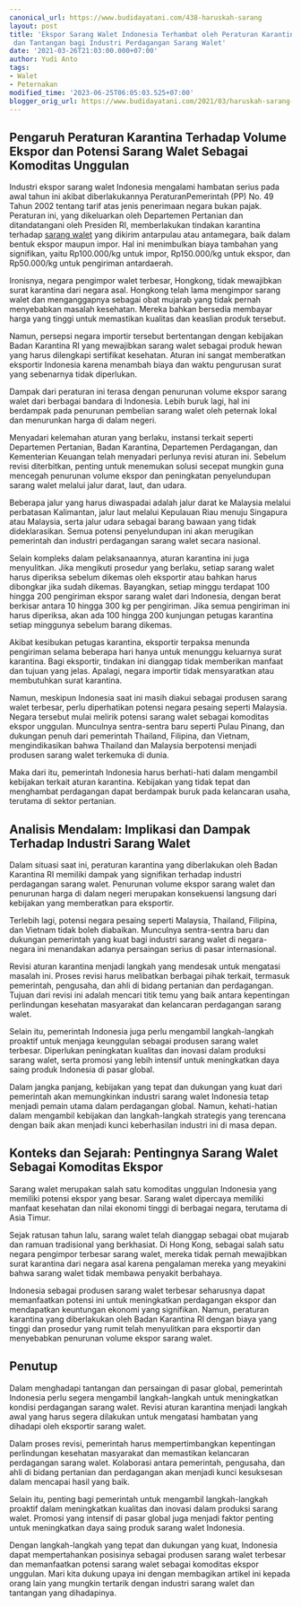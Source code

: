 ```yaml
---
canonical_url: https://www.budidayatani.com/438-haruskah-sarang
layout: post
title: 'Ekspor Sarang Walet Indonesia Terhambat oleh Peraturan Karantina: Potensi
 dan Tantangan bagi Industri Perdagangan Sarang Walet'
date: '2021-03-26T21:03:00.000+07:00'
author: Yudi Anto
tags:
- Walet
- Peternakan
modified_time: '2023-06-25T06:05:03.525+07:00'
blogger_orig_url: https://www.budidayatani.com/2021/03/haruskah-sarang-walet-dikarantina.html
---
```


## Pengaruh Peraturan Karantina Terhadap Volume Ekspor dan Potensi Sarang Walet Sebagai Komoditas Unggulan

Industri ekspor sarang walet Indonesia mengalami hambatan serius pada awal tahun ini akibat diberlakukannya PeraturanPemerintah (PP) No. 49 Tahun 2002 tentang tarif atas jenis penerimaan negara bukan pajak. Peraturan ini, yang dikeluarkan oleh Departemen Pertanian dan ditandatangani oleh Presiden RI, memberlakukan tindakan karantina terhadap [sarang walet](https://www.budidayatani.com/search/label/Walet) yang dikirim antarpulau atau antamegara, baik dalam bentuk ekspor maupun impor. Hal ini menimbulkan biaya tambahan yang signifikan, yaitu Rp100.000/kg untuk impor, Rp150.000/kg untuk ekspor, dan Rp50.000/kg untuk pengiriman antardaerah.

Ironisnya, negara pengimpor walet terbesar, Hongkong, tidak mewajibkan surat karantina dari negara asal. Hongkong telah lama mengimpor sarang walet dan menganggapnya sebagai obat mujarab yang tidak pernah menyebabkan masalah kesehatan. Mereka bahkan bersedia membayar harga yang tinggi untuk memastikan kualitas dan keaslian produk tersebut.

Namun, persepsi negara importir tersebut bertentangan dengan kebijakan Badan Karantina RI yang mewajibkan sarang walet sebagai produk hewan yang harus dilengkapi sertifikat kesehatan. Aturan ini sangat memberatkan eksportir Indonesia karena menambah biaya dan waktu pengurusan surat yang sebenarnya tidak diperlukan.

Dampak dari peraturan ini terasa dengan penurunan volume ekspor sarang walet dari berbagai bandara di Indonesia. Lebih buruk lagi, hal ini berdampak pada penurunan pembelian sarang walet oleh peternak lokal dan menurunkan harga di dalam negeri.

Menyadari kelemahan aturan yang berlaku, instansi terkait seperti Departemen Pertanian, Badan Karantina, Departemen Perdagangan, dan Kementerian Keuangan telah menyadari perlunya revisi aturan ini. Sebelum revisi diterbitkan, penting untuk menemukan solusi secepat mungkin guna mencegah penurunan volume ekspor dan peningkatan penyelundupan sarang walet melalui jalur darat, laut, dan udara.

Beberapa jalur yang harus diwaspadai adalah jalur darat ke Malaysia melalui perbatasan Kalimantan, jalur laut melalui Kepulauan Riau menuju Singapura atau Malaysia, serta jalur udara sebagai barang bawaan yang tidak dideklarasikan. Semua potensi penyelundupan ini akan merugikan pemerintah dan industri perdagangan sarang walet secara nasional.

Selain kompleks dalam pelaksanaannya, aturan karantina ini juga menyulitkan. Jika mengikuti prosedur yang berlaku, setiap sarang walet harus diperiksa sebelum dikemas oleh eksportir atau bahkan harus dibongkar jika sudah dikemas. Bayangkan, setiap minggu terdapat 100 hingga 200 pengiriman ekspor sarang walet dari Indonesia, dengan berat berkisar antara 10 hingga 300 kg per pengiriman. Jika semua pengiriman ini harus diperiksa, akan ada 100 hingga 200 kunjungan petugas karantina setiap minggunya sebelum barang dikemas.

Akibat kesibukan petugas karantina, eksportir terpaksa menunda pengiriman selama beberapa hari hanya untuk menunggu keluarnya surat karantina. Bagi eksportir, tindakan ini dianggap tidak memberikan manfaat dan tujuan yang jelas. Apalagi, negara importir tidak mensyaratkan atau membutuhkan surat karantina.

Namun, meskipun Indonesia saat ini masih diakui sebagai produsen sarang walet terbesar, perlu diperhatikan potensi negara pesaing seperti Malaysia. Negara tersebut mulai melirik potensi sarang walet sebagai komoditas ekspor unggulan. Munculnya sentra-sentra baru seperti Pulau Pinang, dan dukungan penuh dari pemerintah Thailand, Filipina, dan Vietnam, mengindikasikan bahwa Thailand dan Malaysia berpotensi menjadi produsen sarang walet terkemuka di dunia.

Maka dari itu, pemerintah Indonesia harus berhati-hati dalam mengambil kebijakan terkait aturan karantina. Kebijakan yang tidak tepat dan menghambat perdagangan dapat berdampak buruk pada kelancaran usaha, terutama di sektor pertanian.

## Analisis Mendalam: Implikasi dan Dampak Terhadap Industri Sarang Walet

Dalam situasi saat ini, peraturan karantina yang diberlakukan oleh Badan Karantina RI memiliki dampak yang signifikan terhadap industri perdagangan sarang walet. Penurunan volume ekspor sarang walet dan penurunan harga di dalam negeri merupakan konsekuensi langsung dari kebijakan yang memberatkan para eksportir.

Terlebih lagi, potensi negara pesaing seperti Malaysia, Thailand, Filipina, dan Vietnam tidak boleh diabaikan. Munculnya sentra-sentra baru dan dukungan pemerintah yang kuat bagi industri sarang walet di negara-negara ini menandakan adanya persaingan serius di pasar internasional.

Revisi aturan karantina menjadi langkah yang mendesak untuk mengatasi masalah ini. Proses revisi harus melibatkan berbagai pihak terkait, termasuk pemerintah, pengusaha, dan ahli di bidang pertanian dan perdagangan. Tujuan dari revisi ini adalah mencari titik temu yang baik antara kepentingan perlindungan kesehatan masyarakat dan kelancaran perdagangan sarang walet.

Selain itu, pemerintah Indonesia juga perlu mengambil langkah-langkah proaktif untuk menjaga keunggulan sebagai produsen sarang walet terbesar. Diperlukan peningkatan kualitas dan inovasi dalam produksi sarang walet, serta promosi yang lebih intensif untuk meningkatkan daya saing produk Indonesia di pasar global.

Dalam jangka panjang, kebijakan yang tepat dan dukungan yang kuat dari pemerintah akan memungkinkan industri sarang walet Indonesia tetap menjadi pemain utama dalam perdagangan global. Namun, kehati-hatian dalam mengambil kebijakan dan langkah-langkah strategis yang terencana dengan baik akan menjadi kunci keberhasilan industri ini di masa depan.

## Konteks dan Sejarah: Pentingnya Sarang Walet Sebagai Komoditas Ekspor

Sarang walet merupakan salah satu komoditas unggulan Indonesia yang memiliki potensi ekspor yang besar. Sarang walet dipercaya memiliki manfaat kesehatan dan nilai ekonomi tinggi di berbagai negara, terutama di Asia Timur.

Sejak ratusan tahun lalu, sarang walet telah dianggap sebagai obat mujarab dan ramuan tradisional yang berkhasiat. Di Hong Kong, sebagai salah satu negara pengimpor terbesar sarang walet, mereka tidak pernah mewajibkan surat karantina dari negara asal karena pengalaman mereka yang meyakini bahwa sarang walet tidak membawa penyakit berbahaya.

Indonesia sebagai produsen sarang walet terbesar seharusnya dapat memanfaatkan potensi ini untuk meningkatkan perdagangan ekspor dan mendapatkan keuntungan ekonomi yang signifikan. Namun, peraturan karantina yang diberlakukan oleh Badan Karantina RI dengan biaya yang tinggi dan prosedur yang rumit telah menyulitkan para eksportir dan menyebabkan penurunan volume ekspor sarang walet.

## Penutup

Dalam menghadapi tantangan dan persaingan di pasar global, pemerintah Indonesia perlu segera mengambil langkah-langkah untuk meningkatkan kondisi perdagangan sarang walet. Revisi aturan karantina menjadi langkah awal yang harus segera dilakukan untuk mengatasi hambatan yang dihadapi oleh eksportir sarang walet.

Dalam proses revisi, pemerintah harus mempertimbangkan kepentingan perlindungan kesehatan masyarakat dan memastikan kelancaran perdagangan sarang walet. Kolaborasi antara pemerintah, pengusaha, dan ahli di bidang pertanian dan perdagangan akan menjadi kunci kesuksesan dalam mencapai hasil yang baik.

Selain itu, penting bagi pemerintah untuk mengambil langkah-langkah proaktif dalam meningkatkan kualitas dan inovasi dalam produksi sarang walet. Promosi yang intensif di pasar global juga menjadi faktor penting untuk meningkatkan daya saing produk sarang walet Indonesia.

Dengan langkah-langkah yang tepat dan dukungan yang kuat, Indonesia dapat mempertahankan posisinya sebagai produsen sarang walet terbesar dan memanfaatkan potensi sarang walet sebagai komoditas ekspor unggulan. Mari kita dukung upaya ini dengan membagikan artikel ini kepada orang lain yang mungkin tertarik dengan industri sarang walet dan tantangan yang dihadapinya.

